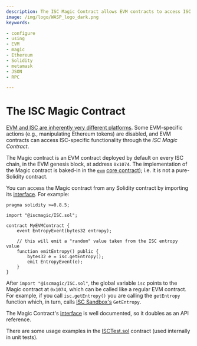 ```yaml
---
description: The ISC Magic Contract allows EVM contracts to access ISC functionality.
image: /img/logo/WASP_logo_dark.png
keywords:

- configure
- using
- EVM
- magic
- Ethereum
- Solidity
- metamask
- JSON
- RPC

---
```


# The ISC Magic Contract

[EVM and ISC are inherently very different platforms](compatibility.md).
Some EVM-specific actions (e.g., manipulating Ethereum tokens) are disabled, and EVM contracts can access ISC-specific
functionality through the _ISC Magic Contract_.

The Magic contract is an EVM contract deployed by default on every ISC chain, in the EVM genesis block, at
address `0x1074`.
The implementation of the Magic contract is baked-in in
the [`evm`](../core_concepts/core_contracts/evm.md) [core contract](../core_concepts/core_contracts/overview.md));
i.e. it is not a pure-Solidity contract.

You can access the Magic contract from any Solidity contract by importing
its [interface](https://github.com/iotaledger/wasp/blob/develop/packages/vm/core/evm/iscmagic/ISC.sol). For example:

```solidity
pragma solidity >=0.8.5;

import "@iscmagic/ISC.sol";

contract MyEVMContract {
    event EntropyEvent(bytes32 entropy);

    // this will emit a "random" value taken from the ISC entropy value
    function emitEntropy() public {
        bytes32 e = isc.getEntropy();
        emit EntropyEvent(e);
    }
}
```

After `import "@iscmagic/ISC.sol"`, the global variable `isc` points to the Magic contract at `0x1074`, which can be
called like a regular EVM contract.
For example, if you call `isc.getEntropy()` you are calling the `getEntropy` function which, in turn,
calls [ISC Sandbox's](../core_concepts/sandbox.md) `GetEntropy`.

The Magic Contract's [interface](https://github.com/iotaledger/wasp/blob/develop/packages/vm/core/evm/iscmagic/ISC.sol)
is well documented, so it doubles as an API reference.

There are some usage examples in
the [ISCTest.sol](https://github.com/iotaledger/wasp/blob/develop/packages/evm/evmtest/ISCTest.sol) contract (used
internally in unit tests).



